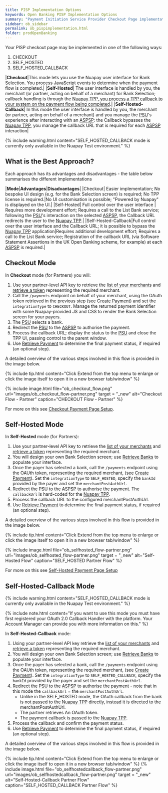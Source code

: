 ```yaml
---
title: PISP Implementation Options
keywords: Open Banking PISP Implementation Options
summary: "Payment Initiation Service Provider Checkout Page implementation Options for Partners"
sidebar: ob_sidebar
permalink: ob_pispimplementation.html
folder: prodOpenBanking
---
```


Your PISP checkout page may be implemented in one of the following ways:

1. CHECKOUT
1. SELF_HOSTED
1. SELF_HOSTED_CALLBACK


|**Checkout**|This mode lets you use the Nuapay user interface for Bank Selection. You process JavaScript events to determine when the payment flow is completed.|
|**Self-Hosted**| The user interface is handled by you, the merchant (or partner, acting on behalf of a merchant) for Bank Selection; callback handling is through the <a href="#" data-toggle="tooltip" data-original-title="{{site.data.glossary.nupay_tpp}}">Nuapay TPP, you process a TPP callback to your system on the payment flow being completed</a>.|
|**Self-Hosted-Callback**| In this mode the user interface is handled by you, the merchant (or partner, acting on behalf of a merchant) and you manage the <a href="#" data-toggle="tooltip" data-original-title="{{site.data.glossary.psu}}">PSU</a>'s experience after interacting with an <a href="#" data-toggle="tooltip" data-original-title="{{site.data.glossary.aspsp}}">ASPSP</a>: the Callback bypasses the <a href="#" data-toggle="tooltip" data-original-title="{{site.data.glossary.nupay_tpp}}">Nuapay TPP</a>, you manage the callback URL that is required for each <a href="#" data-toggle="tooltip" data-original-title="{{site.data.glossary.aspsp}}">ASPSP</a> interaction|

{% include warning.html content="SELF_HOSTED_CALLBACK mode is currently only available in the Nuapay Test environment." %}


## What is the Best Approach? 

Each approach has its advantages and disadvantages - the table below summarises the different implementations  

|**Mode**|**Advantages**|**Disadvantages**|
|Checkout| Easier implementation; No bespoke UI design (e.g. for the Bank Selection screen) is required; No TPP license is required.|No UI customisation is possible; "Powered by Nuapay" is displayed on the UI.|
|Self-Hosted| Full control over the user interface | Requires more development effort; Requires a call to the List Bank service; following the <a href="#" data-toggle="tooltip" data-original-title="{{site.data.glossary.psu}}">PSU</a>'s interaction on the selected <a href="#" data-toggle="tooltip" data-original-title="{{site.data.glossary.aspsp}}">ASPSP</a>, the Callback URL redirects the user to the <a href="#" data-toggle="tooltip" data-original-title="{{site.data.glossary.nupay_tpp}}">Nuapay TPP</a>.| 
|Self-Hosted-Callback|Full control over the user interface and the Callback URL; it is possible to bypass the <a href="#" data-toggle="tooltip" data-original-title="{{site.data.glossary.nupay_tpp}}">Nuapay TPP</a> application|Requires additional development effort; Requires a call to the List Bank service; Registration of the callback URL (via Software Statement Assertions in the UK Open Banking scheme, for example) at each <a href="#" data-toggle="tooltip" data-original-title="{{site.data.glossary.aspsp}}">ASPSP</a> is required.|


## Checkout Mode 

In **Checkout** mode (for Partners) you will: 

1. Use your partner-level API key to retrieve the [list of your merchants](ob_partnerintegration.html#api-details---get-organisations) and [retrieve a token](ob_partnerintegration.html#api-details---post-tokens) representing the required merchant.
1. Call the `/payments` endpoint on behalf of your merchant, using the OAuth token retrieved in the previous step (see [Create Payment](ob_createpayment.html)) and set the `integrationType` to `CHECKOUT`. Manage the returned payment identifier with some Nuapay-provided JS and CSS to render the Bank Selection screen for your payers. 
1. The <a href="#" data-toggle="tooltip" data-original-title="{{site.data.glossary.psu}}">PSU</a> selects a bank.
1. Redirect the <a href="#" data-toggle="tooltip" data-original-title="{{site.data.glossary.psu}}">PSU</a> to the <a href="#" data-toggle="tooltip" data-original-title="{{site.data.glossary.aspsp}}">ASPSP</a> to authorise the payment.
1. Process the callback URL; display the status to the <a href="#" data-toggle="tooltip" data-original-title="{{site.data.glossary.psu}}">PSU</a> and close the TPP UI, passing control to the parent window.
1. Use [Retrieve Payment](ob_retrievepayment.html) to determine the final payment status, if required (an optional step). 

A detailed overview of the various steps involved in this flow is provided in the image below.

{% include tip.html content="Click Extend from the top menu to enlarge or click the image itself to open it in a new browser tab/window" %}

{% include image.html file="ob_checkout_flow.png" url="images/ob_checkout_flow-partner.png" target = "_new" alt="Checkout Flow - Partner" caption="CHECKOUT Flow - Partner" %}

For more on this see [Checkout Payment Page Setup](ob_setupoverview.html).


## Self-Hosted Mode 

In **Self-Hosted** mode (for Partners):

1. Use your partner-level API key to retrieve the [list of your merchants](ob_partnerintegration.html#api-details---get-organisations) and [retrieve a token](ob_partnerintegration.html#api-details---post-tokens) representing the required merchant.
1. You will design your own Bank Selection screen; use [Retrieve Banks](ob_getbank.html) to populate your interface. 
1. Once the payer has selected a bank, call the `/payments` endpoint using the OAUth token, representing the required merchant, (see [Create Payment](ob_createpayment.html)).
Set the `integrationType` to `SELF_HOSTED`, specify the `bankId` provided by the payer and set the `merchantPostAuthUrl`.
1. Redirect the <a href="#" data-toggle="tooltip" data-original-title="{{site.data.glossary.psu}}">PSU</a> to the <a href="#" data-toggle="tooltip" data-original-title="{{site.data.glossary.aspsp}}">ASPSP</a> to authorise the payment. The `callbackUrl` is hard-coded for the <a href="#" data-toggle="tooltip" data-original-title="{{site.data.glossary.nupay_tpp}}">Nuapay TPP</a>.
1. Process the callback URL to the configured merchantPostAuthUrl.
1. Use [Retrieve Payment](ob_retrievepayment.html) to determine the final payment status, if required (an optional step). 

A detailed overview of the various steps involved in this flow is provided in the image below.

{% include tip.html content="Click Extend from the top menu to enlarge or click the image itself to open it in a new browser tab/window" %}

{% include image.html file="ob_selfhosted_flow-partner.png" url="images/ob_selfhosted_flow-partner.png" target = "_new" alt="Self-Hosted Flow" caption="SELF_HOSTED Partner Flow" %}


For more on this see [Self-Hosted Payment Page Setup](ob_selfsetupoverview.html)


## Self-Hosted-Callback Mode 

{% include warning.html content="SELF_HOSTED_CALLBACK mode is currently only available in the Nuapay Test environment." %}

{% include note.html content="If you want to use this mode you must have first registered your OAuth 2.0 Callback Handler with the platform. Your Account Manager can provide you with more information on this." %}

In **Self-Hosted-Callback** mode:

1. Using your partner-level API key retrieve the [list of your merchants](ob_partnerintegration.html#api-details---get-organisations) and [retrieve a token](ob_partnerintegration.html#api-details---post-tokens) representing the required merchant.
1. You will design your own Bank Selection screen; use [Retrieve Banks](ob_getbank.html) to populate your interface. 
1. Once the payer has selected a bank, call the `/payments` endpoint using the OAUth token, representing the required merchant, (see [Create Payment](ob_createpayment.html)).
Set the `integrationType` to `SELF_HOSTED_CALLBACK`, specify the `bankId` provided by the payer and set the `merchantPostAuthUrl`.
1. Redirect the <a href="#" data-toggle="tooltip" data-original-title="{{site.data.glossary.psu}}">PSU</a> to the <a href="#" data-toggle="tooltip" data-original-title="{{site.data.glossary.aspsp}}">ASPSP</a> to authorise the payment - note that in this mode the `callbackUrl` = the `merchantPostAuthUrl`.
   * Unlike in the SELF_HOSTED mode, the OAuth callback from the bank is not passed to the <a href="#" data-toggle="tooltip" data-original-title="{{site.data.glossary.nupay_tpp}}">Nuapay TPP</a> directly, instead it is directed to the merchantPostAuthUrl. 
   * The partner retrieves An OAuth token.
   * The payment callback is passed to the <a href="#" data-toggle="tooltip" data-original-title="{{site.data.glossary.nupay_tpp}}">Nuapay TPP</a>.
1. Process the callback and confirm the payment status.
1. Use [Retrieve Payment](ob_retrievepayment.html) to determine the final payment status, if required (an optional step). 

A detailed overview of the various steps involved in this flow is provided in the image below.

{% include tip.html content="Click Extend from the top menu to enlarge or click the image itself to open it in a new browser tab/window" %}
{% include image.html file="ob_selfhostedcallback_flow-partner.png" url="images/ob_selfhostedcallback_flow-partner.png" target = "_new" alt="Self-Hosted-Callback Partner Flow" caption="SELF_HOSTED_CALLBACK Partner Flow" %}

